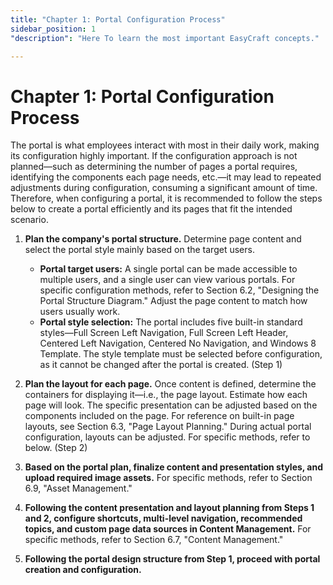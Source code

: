 ```yaml
---
title: "Chapter 1: Portal Configuration Process"
sidebar_position: 1
"description": "Here To learn the most important EasyCraft concepts."

---
```


# Chapter 1: Portal Configuration Process

The portal is what employees interact with most in their daily work, making its configuration highly important. If the configuration approach is not planned—such as determining the number of pages a portal requires, identifying the components each page needs, etc.—it may lead to repeated adjustments during configuration, consuming a significant amount of time. Therefore, when configuring a portal, it is recommended to follow the steps below to create a portal efficiently and its pages that fit the intended scenario.

1. **Plan the company's portal structure.** Determine page content and select the portal style mainly based on the target users.
   - **Portal target users:** A single portal can be made accessible to multiple users, and a single user can view various portals. For specific configuration methods, refer to Section 6.2, "Designing the Portal Structure Diagram." Adjust the page content to match how users usually work.
   - **Portal style selection:** The portal includes five built-in standard styles—Full Screen Left Navigation, Full Screen Left Header, Centered Left Navigation, Centered No Navigation, and Windows 8 Template. The style template must be selected before configuration, as it cannot be changed after the portal is created. (Step 1)

2. **Plan the layout for each page.** Once content is defined, determine the containers for displaying it—i.e., the page layout. Estimate how each page will look. The specific presentation can be adjusted based on the components included on the page. For reference on built-in page layouts, see Section 6.3, "Page Layout Planning." During actual portal configuration, layouts can be adjusted. For specific methods, refer to below. (Step 2)

3. **Based on the portal plan, finalize content and presentation styles, and upload required image assets.** For specific methods, refer to Section 6.9, "Asset Management."

4. **Following the content presentation and layout planning from Steps 1 and 2, configure shortcuts, multi-level navigation, recommended topics, and custom page data sources in Content Management.** For specific methods, refer to Section 6.7, "Content Management."

5. **Following the portal design structure from Step 1, proceed with portal creation and configuration.**
